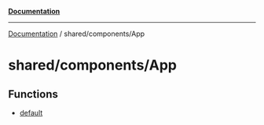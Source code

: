[**Documentation**](../../../README.md)

***

[Documentation](../../../README.md) / shared/components/App

# shared/components/App

## Functions

- [default](functions/default.md)
